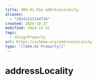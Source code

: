 ```yaml
---
title: 404.01.01a addressLocality
aliases:
  - "20241231144726"
created: 2024-10-27
modified: 2024-12-31
tags:
  - thing/Property
url: https://schema.org/addressLocality
type: "[[404.02 Property]]"
---
```

# addressLocality
